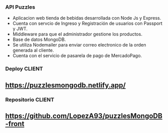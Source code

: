 ### API Puzzles

- Aplicacion web tienda de bebidas desarrollada con Node Js y Express.
- Cuenta con servcio de Ingreso y Registración de usuarios con Passport y JWT.
- Middleware para que el administrador gestione los productos.
- Base de datos MongoDB.
- Se utiliza Nodemailer para enviar correo electronico de la orden generada al cliente.
- Cuenta con el servicio de pasarela de pago de MercadoPago.

### Deploy CLIENT
## https://puzzlesmongodb.netlify.app/

### Repositorio CLIENT
## https://github.com/LopezA93/puzzlesMongoDB-front